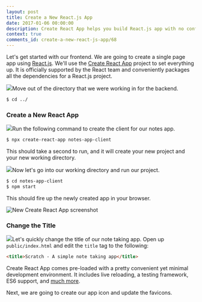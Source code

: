 ```yaml
---
layout: post
title: Create a New React.js App
date: 2017-01-06 00:00:00
description: Create React App helps you build React.js app with no configuration. Install the Create React App CLI using the NPM package and use the command to start a new React.js project.
context: true
comments_id: create-a-new-react-js-app/68
---
```


Let's get started with our frontend. We are going to create a single page app using [React.js](https://facebook.github.io/react/). We'll use the [Create React App](https://github.com/facebookincubator/create-react-app) project to set everything up. It is officially supported by the React team and conveniently packages all the dependencies for a React.js project.

<img class="code-marker" src="/assets/s.png" />Move out of the directory that we were working in for the backend.

``` bash
$ cd ../
```

### Create a New React App

<img class="code-marker" src="/assets/s.png" />Run the following command to create the client for our notes app.

``` bash
$ npx create-react-app notes-app-client
```

This should take a second to run, and it will create your new project and your new working directory.

<img class="code-marker" src="/assets/s.png" />Now let's go into our working directory and run our project.

``` bash
$ cd notes-app-client
$ npm start
```

This should fire up the newly created app in your browser.

![New Create React App screenshot](/assets/new-create-react-app.png)

### Change the Title

<img class="code-marker" src="/assets/s.png" />Let's quickly change the title of our note taking app. Open up `public/index.html` and edit the `title` tag to the following:

``` html
<title>Scratch - A simple note taking app</title>
```

Create React App comes pre-loaded with a pretty convenient yet minimal development environment. It includes live reloading, a testing framework, ES6 support, and [much more](https://github.com/facebookincubator/create-react-app#why-use-this).

Next, we are going to create our app icon and update the favicons.
